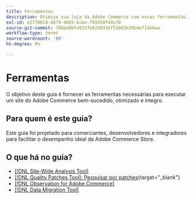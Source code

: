```yaml
---
title: Ferramentas
description: Otimize sua loja da Adobe Commerce com essas ferramentas.
exl-id: e2770019-d879-4685-bcbe-791550f49cf0
source-git-commit: 786be8bfa915fe82d9316f51662b20bde71abbaa
workflow-type: tm+mt
source-wordcount: '69'
ht-degree: 0%

---
```


# Ferramentas

O objetivo deste guia é fornecer as ferramentas necessárias para executar um site do Adobe Commerce bem-sucedido, otimizado e íntegro.

## Para quem é este guia?

Este guia foi projetado para comerciantes, desenvolvedores e integradores para facilitar o desempenho ideal da Adobe Commerce Store.

## O que há no guia?

* [[!DNL Site-Wide Analysis Tool]](../tools/site-wide-analysis-tool/intro.md)
* [[!DNL Quality Patches Tool]: Pesquisar por patches](https://experienceleague.adobe.com/tools/commerce-quality-patches/index.html){target="_blank"}
* [[!DNL Observation for Adobe Commerce]](../tools/observation-for-adobe-commerce/intro.md)
* [[!DNL Data Migration Tool]](data-migration-tool/how-migration-works.md)
